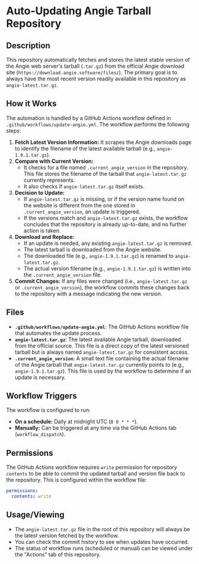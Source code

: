 # Auto-Updating Angie Tarball Repository

## Description

This repository automatically fetches and stores the latest stable version of the Angie web server's tarball (`.tar.gz`) from the official Angie download site (`https://download.angie.software/files/`). The primary goal is to always have the most recent version readily available in this repository as `angie-latest.tar.gz`.

## How it Works

The automation is handled by a GitHub Actions workflow defined in `.github/workflows/update-angie.yml`. The workflow performs the following steps:

1.  **Fetch Latest Version Information:** It scrapes the Angie downloads page to identify the filename of the latest available tarball (e.g., `angie-1.9.1.tar.gz`).
2.  **Compare with Current Version:**
    *   It checks for a file named `.current_angie_version` in the repository. This file stores the filename of the tarball that `angie-latest.tar.gz` currently represents.
    *   It also checks if `angie-latest.tar.gz` itself exists.
3.  **Decision to Update:**
    *   If `angie-latest.tar.gz` is missing, or if the version name found on the website is different from the one stored in `.current_angie_version`, an update is triggered.
    *   If the versions match and `angie-latest.tar.gz` exists, the workflow concludes that the repository is already up-to-date, and no further action is taken.
4.  **Download and Replace:**
    *   If an update is needed, any existing `angie-latest.tar.gz` is removed.
    *   The latest tarball is downloaded from the Angie website.
    *   The downloaded file (e.g., `angie-1.9.1.tar.gz`) is renamed to `angie-latest.tar.gz`.
    *   The actual version filename (e.g., `angie-1.9.1.tar.gz`) is written into the `.current_angie_version` file.
5.  **Commit Changes:** If any files were changed (i.e., `angie-latest.tar.gz` or `.current_angie_version`), the workflow commits these changes back to the repository with a message indicating the new version.

## Files

*   **`.github/workflows/update-angie.yml`**: The GitHub Actions workflow file that automates the update process.
*   **`angie-latest.tar.gz`**: The latest available Angie tarball, downloaded from the official source. This file is a direct copy of the latest versioned tarball but is always named `angie-latest.tar.gz` for consistent access.
*   **`.current_angie_version`**: A small text file containing the actual filename of the Angie tarball that `angie-latest.tar.gz` currently points to (e.g., `angie-1.9.1.tar.gz`). This file is used by the workflow to determine if an update is necessary.

## Workflow Triggers

The workflow is configured to run:

*   **On a schedule:** Daily at midnight UTC (`0 0 * * *`).
*   **Manually:** Can be triggered at any time via the GitHub Actions tab (`workflow_dispatch`).

## Permissions

The GitHub Actions workflow requires `write` permission for repository `contents` to be able to commit the updated tarball and version file back to the repository. This is configured within the workflow file:

```yaml
permissions:
  contents: write
```

## Usage/Viewing

*   The `angie-latest.tar.gz` file in the root of this repository will always be the latest version fetched by the workflow.
*   You can check the commit history to see when updates have occurred.
*   The status of workflow runs (scheduled or manual) can be viewed under the "Actions" tab of this repository.
